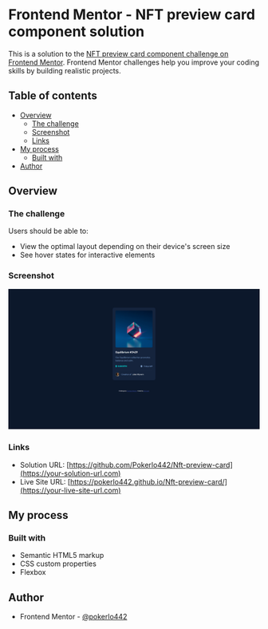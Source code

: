 # Frontend Mentor - NFT preview card component solution

This is a solution to the [NFT preview card component challenge on Frontend Mentor](https://www.frontendmentor.io/challenges/nft-preview-card-component-SbdUL_w0U). Frontend Mentor challenges help you improve your coding skills by building realistic projects. 

## Table of contents

- [Overview](#overview)
  - [The challenge](#the-challenge)
  - [Screenshot](#screenshot)
  - [Links](#links)
- [My process](#my-process)
  - [Built with](#built-with)
- [Author](#author)


## Overview

### The challenge

Users should be able to:

- View the optimal layout depending on their device's screen size
- See hover states for interactive elements

### Screenshot

![alt text](Frontend-Mentor-NFT-preview-card-component-desktop-screenshot.png)

### Links

- Solution URL: [https://github.com/Pokerlo442/Nft-preview-card](https://your-solution-url.com)
- Live Site URL: [https://pokerlo442.github.io/Nft-preview-card/](https://your-live-site-url.com)

## My process

### Built with

- Semantic HTML5 markup
- CSS custom properties
- Flexbox



## Author

- Frontend Mentor - [@pokerlo442](https://www.frontendmentor.io/profile/yourusername)
